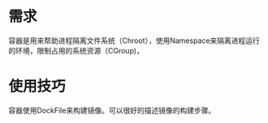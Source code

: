 # 需求 #
容器是用来帮助进程隔离文件系统（Chroot），使用Namespace来隔离进程运行的环境，限制占用的系统资源（CGroup)，
# 使用技巧 #
容器使用DockFile来构建镜像。可以很好的描述镜像的构建步骤。